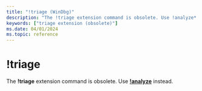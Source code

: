 ```yaml
---
title: "!triage (WinDbg)"
description: "The !triage extension command is obsolete. Use !analyze* instead."
keywords: ["triage extension (obsolete)"]
ms.date: 04/01/2024
ms.topic: reference
---
```


# !triage

The **!triage** extension command is obsolete. Use [**!analyze**](-analyze.md) instead.
